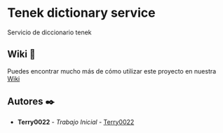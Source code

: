 # Tenek dictionary service

Servicio de diccionario tenek

## Wiki 📖

Puedes encontrar mucho más de cómo utilizar este proyecto en nuestra [Wiki](https://github.com/terry0022/tenek-service/wiki)

## Autores ✒️

* **Terry0022** - *Trabajo Inicial* - [Terry0022](https://github.com/terry0022)